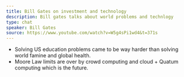 ```yaml
---
title: Bill Gates on investment and technology
description: Bill gates talks about world problems and technlogy
type: chat
speaker: Bill Gates
source: https://www.youtube.com/watch?v=W5g4sPi1wd4&t=371s
---
```

- Solving US education problems came to be way harder than solving world famine and global health.
- Moore Law limits are over by crowd computing and cloud + Quatum computing which is the future.
